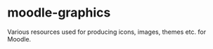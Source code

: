 moodle-graphics
===============

Various resources used for producing icons, images, themes etc. for Moodle.